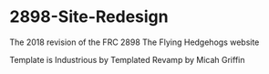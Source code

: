 # 2898-Site-Redesign
The 2018 revision of the FRC 2898 The Flying Hedgehogs website

Template is Industrious by Templated
Revamp by Micah Griffin